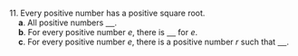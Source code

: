 11. Every positive number has a positive square root.  
    **a**. All positive numbers <ins>    </ins>.  
    **b**. For every positive number *e*, there is <ins>    </ins> for *e*.  
    **c**. For every positive number *e*, there is a positive number *r* such that <ins>    </ins>.